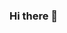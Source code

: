 ### Hi there 👋

<!--
**mefluent/mefluent** is a ✨ _special_ ✨ repository because its `README.md` (this file) appears on your GitHub profile.

👋 Hello! I'm Jaroslav, a passionate front-end developer with a love for creating engaging and user-friendly web experiences.

## About Me

- 💻 I specialize in front-end technologies.
- 🚀 Currently exploring the wonderful world of React.js.
- 🎨 I have an eye for design and enjoy crafting visually appealing user interfaces.
- 🌐 Check out my portfolio at [not hosted yet](https://www.yourportfolio.com).

## Skills

- **Languages:** HTML, CSS, JavaScript
- **Design:** Figma, Ps
- **Front-End Frameworks:** React.js
- **Version Control:** Git, GitHub

## Let's Connect

- 🌐 Portfolio: [not hosted yet](https://www.yourportfolio.com)
- 📧 Discord: j_ask
- 💼 Vk: [Vk]([https://www.linkedin.com/in/yourlinkedin](https://vk.com/j_ask))

## Get in Touch

I'm always open to collaboration and new opportunities. If you have a project or just want to say hi, feel free to reach out!

---

Thanks for checking out my GitHub profile. Happy coding! 🚀

- 😄 Pronouns: he/him
-->
